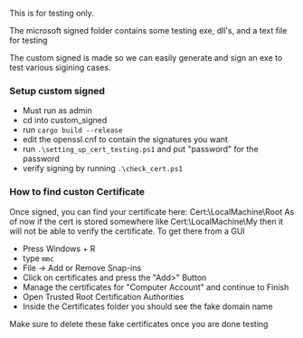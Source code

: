 This is for testing only. 

The microsoft signed folder contains some testing exe, dll's, and a text file for testing

The custom signed is made so we can easily generate and sign an exe to test various sigining cases.

### Setup custom signed
- Must run as admin
- cd into custom_signed
- run `cargo build --release`
- edit the openssl.cnf to contain the signatures you want
- run `.\setting_up_cert_testing.ps1` and put "password" for the password
- verify signing by running `.\check_cert.ps1`


### How to find custon Certificate
Once signed, you can find your certificate here: Cert:\LocalMachine\Root
As of now if the cert is stored somewhere like Cert:\LocalMachine\My then it will not be able to verify the certificate.
To get there from a GUI
- Press Windows + R
- type `mmc`
- File -> Add or Remove Snap-ins
- Click on certificates and press the "Add>" Button
- Manage the certificates for "Computer Account" and continue to Finish
- Open Trusted Root Certification Authorities
- Inside the Certificates folder you should see the fake domain name

Make sure to delete these fake certificates once you are done testing
